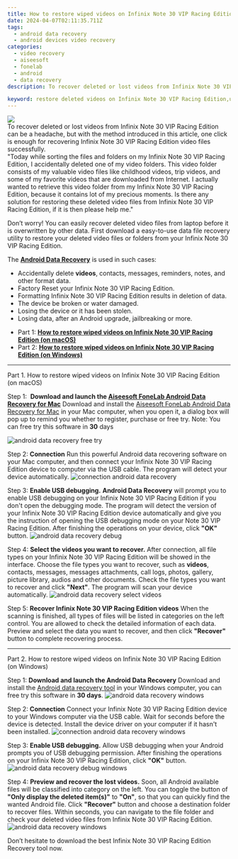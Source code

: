 ```yaml
---
title: How to restore wiped videos on Infinix Note 30 VIP Racing Edition
date: 2024-04-07T02:11:35.711Z
tags: 
  - android data recovery
  - android devices video recovery
categories: 
  - video recovery
  - aiseesoft
  - fonelab
  - android
  - data recovery
description: To recover deleted or lost videos from Infinix Note 30 VIP Racing Edition can be a headache, but with the method introduced in this article, one click is enough for recovering Infinix Note 30 VIP Racing Edition video files successfully.

keyword: restore deleted videos on Infinix Note 30 VIP Racing Edition,undeleted videos from Infinix Note 30 VIP Racing Edition,Infinix Note 30 VIP Racing Edition videos recovery,save lost videos on Infinix Note 30 VIP Racing Edition,Regain missing videos on Infinix Note 30 VIP Racing Edition,broken Infinix Note 30 VIP Racing Edition videos recovery solution,how do i recover video on Infinix Note 30 VIP Racing Edition,get back deleted video from Infinix Note 30 VIP Racing Edition android,how can i find my deleted video Infinix Note 30 VIP Racing Edition,Infinix Note 30 VIP Racing Edition delete video recover,lost all video in Infinix Note 30 VIP Racing Edition again,Infinix Note 30 VIP Racing Edition retrieve deleted video
---
```


<img src="https://img0mobiles.techidaily.com/images/best-assets/devices/infinix/infinix-note-30-vip-racing-edition/5.jpg" class="atpl-imgstyle"  />

<div class="atpl-content atpl-for-fonelab-android recover-video">

<div class="atpl-post-description-part-1">
To recover deleted or lost videos from Infinix Note 30 VIP Racing Edition can be a headache, but with the method introduced in this article, one click is enough for recovering Infinix Note 30 VIP Racing Edition video files successfully.

</div>

<div class="atpl-post-description-part-2">
<div class="tpl-content-sub-paragraph-question">
    "Today while sorting the files and folders on my Infinix Note 30 VIP Racing Edition, I accidentally deleted one of my video folders. This video folder consists of my valuable video files like childhood videos, trip videos, and some of my favorite videos that are downloaded from Internet. I actually wanted to retrieve this video folder from my Infinix Note 30 VIP Racing Edition, because it contains lot of my precious moments. Is there any solution for restoring these deleted video files from Infinix Note 30 VIP Racing Edition, if it is then please help me."
</div>
<div class="tpl-content-sub-paragraph-content">
  <p>
    Don’t worry! You can easily recover deleted video files from laptop before it is overwritten by other data. First download a easy-to-use data file recovery utility to restore your deleted video files or folders from your Infinix Note 30 VIP Racing Edition.
  </p>
</div>
</div>

<div class="atpl-post-description-part-3">
<div class="tpl-content-sub-paragraph-normal">
  <p>
      The <a href="https://tools.techidaily.com/aiseesoft-android-data-recovery/" ><strong>Android Data Recovery</strong></a> is used in such cases:
  </p>
  <ul class="tpl-content-sub-paragraph-ul-style">
    <li>Accidentally delete <strong>videos</strong>, contacts, messages, reminders, notes, and other format data.</li>
    <li>Factory Reset your Infinix Note 30 VIP Racing Edition.</li>
    <li>Formatting Infinix Note 30 VIP Racing Edition results in deletion of data.</li>
    <li>The device be broken or water damaged.</li>
    <li>Losing the device or it has been stolen.</li>
    <li>Losing data, after an Android upgrade, jailbreaking or more.</li>
  </ul>
</div>
</div>

<ul>
  <li>Part 1: <strong><a href="#p1"> How to restore wiped videos on Infinix Note 30 VIP Racing Edition  (on macOS)</a></strong></li>
  <li>Part 2: <strong><a href="#p2"> How to restore wiped videos on Infinix Note 30 VIP Racing Edition  (on Windows)</a></strong></li>
</ul>

<!-- Part 1 -->
<a id="p1" name="p1" ></a><hr>

<div>
  <span class="atpl-step-part-style">Part 1. How to restore wiped videos on Infinix Note 30 VIP Racing Edition (on macOS)</span>
</div>  

<span class="atpl-stepstyle-a"><span>Step 1: </span></span> <strong>Download and launch the <a href="https://tools.techidaily.com/aiseesoft-android-data-recovery-for-mac/" >Aiseesoft FoneLab Android Data Recovery for Mac</a></strong>
Download and install the <a href="https://tools.techidaily.com/aiseesoft-android-data-recovery-for-mac/" >Aiseesoft FoneLab Android Data Recovery for Mac</a> in your Mac computer, when you open it, a dialog box will pop up to remind you whether to register, purchase or free try.
Note: You can free try this software in <strong>30</strong> days

<img src="https://tools.techidaily.com/images/apps/aiseesoft/android-data-recovery/mac-free-try.png" class="atpl-imgstyle" alt="android data recovery free try" />

<span class="atpl-stepstyle-a"><span>Step 2: </span></span> <strong>Connection</strong>
Run this powerful Android data recovering software on your Mac computer, and then connect your Infinix Note 30 VIP Racing Edition device to computer via the USB cable. The program will detect your device automatically.
<img src="https://tools.techidaily.com/images/apps/aiseesoft/android-data-recovery/mac-connection-interface.jpg" class="atpl-imgstyle" alt="connection android data recovery" />

<span class="atpl-stepstyle-a"><span>Step 3: </span></span> <strong>Enable USB debugging.</strong>
<strong>Android Data Recovery</strong> will prompt you to enable USB debugging on your Infinix Note 30 VIP Racing Edition if you don't open the debugging mode. The program will detect the version of your Infinix Note 30 VIP Racing Edition device automatically and give you the instruction of opening the USB debugging mode on your Note 30 VIP Racing Edition. After finishing the operations on your device, click <strong>"OK"</strong> button.
<img src="https://tools.techidaily.com/images/apps/aiseesoft/android-data-recovery/mac-android-usb-debug.jpg"  class="atpl-imgstyle" alt="android data recovery debug" />

<span class="atpl-stepstyle-a"><span>Step 4: </span></span> <strong>Select the videos you want to recover.</strong>
After connection, all file types on your Infinix Note 30 VIP Racing Edition will be showed in the interface. Choose the file types you want to recover, such as <strong>videos</strong>, contacts, messages, messages attachments, call logs, photos, gallery, picture library,  audios and other documents. Check the file types you want to recover and click <b>"Next"</b>. The program will scan your device automatically.
<img src="https://tools.techidaily.com/images/apps/aiseesoft/android-data-recovery/mac-choose-type-videos.jpg" class="atpl-imgstyle" alt="android data recovery select videos" />

<span class="atpl-stepstyle-a"><span>Step 5: </span></span> <strong>Recover Infinix Note 30 VIP Racing Edition videos</strong>
When the scanning is finished, all types of files will be listed in categories on the left control. You are allowed to check the detailed information of each data. Preview and select the data you want to recover, and then click <b>"Recover"</b> button to complete recovering process.


<a id="p2" name="p2"></a><hr>

<!-- Part 2 -->
<div>
<span class="atpl-step-part-style">Part 2. How to restore wiped videos on Infinix Note 30 VIP Racing Edition (on Windows)</span>
</div>

<span class="atpl-stepstyle-a"><span>Step 1: </span></span> <strong>Download and launch the Android Data Recovery</strong>
Download and install the <a href="https://tools.techidaily.com/aiseesoft-android-data-recovery-for-win/" >Android data recovery tool</a> in your Windows computer, you can free try this software in <b>30 days</b>.
<img src="https://tools.techidaily.com/images/apps/aiseesoft/android-data-recovery/win-start-interface.png"  class="atpl-imgstyle" alt="android data recovery windows" />

<span class="atpl-stepstyle-a"><span>Step 2: </span></span> <strong>Connection</strong>
Connect your Infinix Note 30 VIP Racing Edition device to your Windows computer via the USB cable. Wait for seconds before the device is detected. Install the device driver on your computer if it hasn't been installed.
<img src="https://tools.techidaily.com/images/apps/aiseesoft/android-data-recovery/win-connection-interface.png" class="atpl-imgstyle" alt="connection android data recovery windows" />

<span class="atpl-stepstyle-a"><span>Step 3: </span></span> <strong>Enable USB debugging.</strong>
Allow USB debugging when your Android prompts you of USB debugging permission. After finishing the operations on your Infinix Note 30 VIP Racing Edition, click <b>"OK"</b> button.
<img src="https://tools.techidaily.com/images/apps/aiseesoft/android-data-recovery/win-android-usb-debug.png" class="atpl-imgstyle" alt="android data recovery debug windows" />

<span class="atpl-stepstyle-a"><span>Step 4: </span></span> <strong>Preview and recover the lost videos.</strong>
Soon, all Android available files will be classified into category on the left. You can toggle the button of <b>"Only display the deleted item(s)"</b> to <b>"On"</b>, so that you can quickly find the wanted Android file. Click <b>"Recover"</b> button and choose a destination folder to recover files. Within seconds, you can navigate to the file folder and check your deleted video files from Infinix Note 30 VIP Racing Edition.
<img src="https://tools.techidaily.com/images/apps/aiseesoft/android-data-recovery/win-recover-videos.jpg" class="atpl-imgstyle" alt="android data recovery windows" />

<div class="atpl-post-description-part-4">
<div class="tpl-content-sub-paragraph-normal">
    <p>
        Don’t hesitate to download the best Infinix Note 30 VIP Racing Edition Recovery tool now.
    </p>
</div>
</div>

<ins class="adsbygoogle"
     style="display:block"
     data-ad-client="ca-pub-7571918770474297"
     data-ad-slot="8358498916"
     data-ad-format="auto"
     data-full-width-responsive="true"></ins>



</div>
<ins class="adsbygoogle"
    style="display:block"
    data-ad-format="autorelaxed"
    data-ad-client="ca-pub-7571918770474297"
    data-ad-slot="1223367746"></ins>

